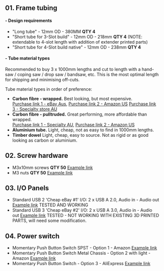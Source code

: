 ## 01. Frame tubing

#### - Design requirements

* "Long tube" - 12mm OD - 380MM **QTY 4**
* "Short tube for 3-Slot build" -  12mm OD - 218mm **QTY 4** (NOTE: extendable to 4-slot length with addition of extender printed parts)
* "Short tube for 4-Slot build native" - 12mm OD - 238mm **QTY 4**

#### - Tube material types

Recommended to buy 3 x 1000mm lengths and cut to length with a hand-saw / coping saw / drop saw / bandsaw, etc.  This is the most optimal length for shipping and minimising off-cuts. 

Tube material types in order of preference:

* **Carbon fibre - wrapped.** Best looking, but most expensive. <br>
[Purchase link 1 - eBay Aus](https://www.ebay.com.au/itm/142235086258?mkcid=16&mkevt=1&mkrid=705-154756-20017-0&ssspo=4iKInTStQem&sssrc=2047675&ssuid=ve_wgjvYRiW&widget_ver=artemis&media=COPY),
[Purchase link 2 - Amazon US](https://a.co/d/00u7MOV)
[Purchase link 3 - Specialty store AU](http://www.carbonfiber.com.au/prod83.htm)
* **Carbon fibre - pulltruded.** Great performing, more affordable than wrapped. <br>
[Purchase link 1 - Specialty AU](http://www.carbonfiber.com.au/prod24.htm),
[Purchase link 2 - Amazon US](https://a.co/d/2IjlKr8)
* **Aluminium tube.** Light, cheap, not as easy to find in 1000mm lengths. 
* **Timber dowel** Light, cheap, easy to source. Not as rigid or as good looking as carbon or aluminium. 

## 02. Screw hardware

* M3x10mm screws  **QTY 50** [Example link](https://a.co/d/0MslMnX)
* M3 nuts  **QTY 50** [Example link](https://a.co/d/hjAK4r9)

## 03. I/O Panels

* Standard USB 2 'Cheap eBay #1' I/O: 2 x USB A 2.0, Audio in - Audio out [Example link](https://www.ebay.com.au/itm/234794490206?mkcid=16&mkevt=1&mkrid=705-154756-20017-0&ssspo=8bw5pmxaq1o&sssrc=2047675&ssuid=ve_wgjvYRiW&widget_ver=artemis&media=COPY) TESTED AND WORKING
* Standard USB 3 'Cheap eBay #2' I/O: 2 x USB A 3.0, Audio in - Audio out [Example link](https://www.ebay.com.au/itm/224887554100?mkcid=16&mkevt=1&mkrid=705-154756-20017-0&ssspo=5g9LL4MwRUa&sssrc=2047675&ssuid=ve_wgjvYRiW&widget_ver=artemis&media=COPY) TESTED - NOT WORKING WITH EXISTING 3D PRINTED PARTS, will need some modification. 

## 04. Power switch

* Momentary Push Button Switch SPST - Option 1 - Amazon [Example link](https://a.co/d/9fXicy8)
* Momentary Push Button Switch Metal Chassis - Option 2 with light - Amazon [Example link](https://a.co/d/cJvIqA9)
* Momentary Push Button Switch - Option 3 - AliExpress [Example link](https://www.aliexpress.com/item/1005004340919460.html?spm=a2g0o.productlist.0.0.113a7ea7YtMP4K&algo_pvid=727d8aa9-8421-46aa-b1e0-91d0a4b8a2f1&algo_exp_id=727d8aa9-8421-46aa-b1e0-91d0a4b8a2f1-3&pdp_ext_f=%7B%22sku_id%22%3A%2212000028823688855%22%7D&pdp_npi=2%40dis%21AUD%213.4%212.56%21%21%212.93%21%21%40210318b916660003287707660ed152%2112000028823688855%21sea&curPageLogUid=fpeah5k7bifE)


